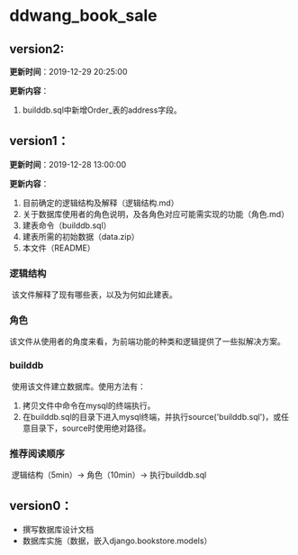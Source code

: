 # ddwang_book_sale

## version2:

**更新时间**：2019-12-29 20:25:00

**更新内容**：

1. builddb.sql中新增Order_表的address字段。

## version1：

**更新时间**：2019-12-28 13:00:00

**更新内容**：

1. 目前确定的逻辑结构及解释（逻辑结构.md）
2. 关于数据库使用者的角色说明，及各角色对应可能需实现的功能（角色.md）
3. 建表命令（builddb.sql）
4. 建表所需的初始数据（data.zip）
5. 本文件（README）



### 逻辑结构

​	该文件解释了现有哪些表，以及为何如此建表。

### 角色

​	该文件从使用者的角度来看，为前端功能的种类和逻辑提供了一些拟解决方案。

### builddb

​	使用该文件建立数据库。使用方法有：

1. 拷贝文件中命令在mysql的终端执行。
2. 在builddb.sql的目录下进入mysql终端，并执行source('builddb.sql')，或任意目录下，source时使用绝对路径。

### 推荐阅读顺序

​	逻辑结构（5min）-> 角色（10min）-> 执行builddb.sql

## version0：

* 撰写数据库设计文档
* 数据库实施（数据，嵌入django.bookstore.models）
